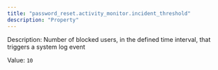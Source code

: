 ```yaml
---
title: "password_reset.activity_monitor.incident_threshold"
description: "Property"
---
```


Description: Number of blocked users, in the defined time interval, that triggers a system log event

Value: `10`